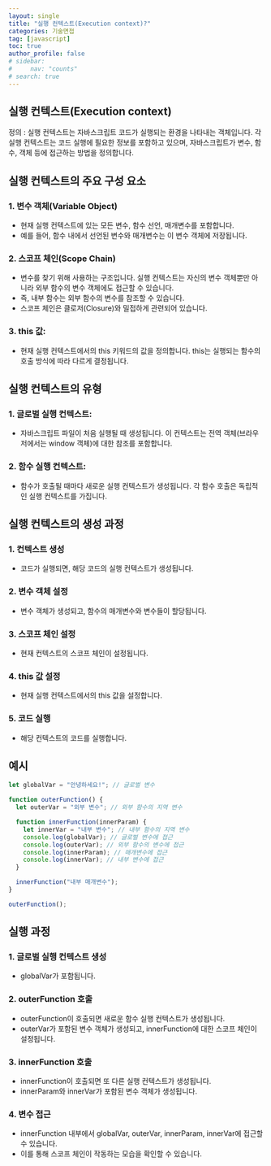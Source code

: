 ```yaml
---
layout: single
title: "실행 컨텍스트(Execution context)?"
categories: 기술면접
tag: [javascript]
toc: true
author_profile: false
# sidebar:
#     nav: "counts"
# search: true
---
```


## 실행 컨텍스트(Execution context)

정의 : 실행 컨텍스트는 자바스크립트 코드가 실행되는 환경을 나타내는 객체입니다. 각 실행 컨텍스트는 코드 실행에 필요한 정보를 포함하고 있으며, 자바스크립트가 변수, 함수, 객체 등에 접근하는 방법을 정의합니다.

## 실행 컨텍스트의 주요 구성 요소

### 1. 변수 객체(Variable Object)

- 현재 실행 컨텍스트에 있는 모든 변수, 함수 선언, 매개변수를 포함합니다.
- 예를 들어, 함수 내에서 선언된 변수와 매개변수는 이 변수 객체에 저장됩니다.

### 2. 스코프 체인(Scope Chain)

- 변수를 찾기 위해 사용하는 구조입니다. 실행 컨텍스트는 자신의 변수 객체뿐만 아니라 외부 함수의 변수 객체에도 접근할 수 있습니다.
- 즉, 내부 함수는 외부 함수의 변수를 참조할 수 있습니다.
- 스코프 체인은 클로저(Closure)와 밀접하게 관련되어 있습니다.

### 3. this 값:

- 현재 실행 컨텍스트에서의 this 키워드의 값을 정의합니다. this는 실행되는 함수의 호출 방식에 따라 다르게 결정됩니다.

## 실행 컨텍스트의 유형

### 1. 글로벌 실행 컨텍스트:

- 자바스크립트 파일이 처음 실행될 때 생성됩니다. 이 컨텍스트는 전역 객체(브라우저에서는 window 객체)에 대한 참조를 포함합니다.

### 2. 함수 실행 컨텍스트:

- 함수가 호출될 때마다 새로운 실행 컨텍스트가 생성됩니다. 각 함수 호출은 독립적인 실행 컨텍스트를 가집니다.

## 실행 컨텍스트의 생성 과정

### 1. 컨텍스트 생성

- 코드가 실행되면, 해당 코드의 실행 컨텍스트가 생성됩니다.

### 2. 변수 객체 설정

- 변수 객체가 생성되고, 함수의 매개변수와 변수들이 할당됩니다.

### 3. 스코프 체인 설정

- 현재 컨텍스트의 스코프 체인이 설정됩니다.

### 4. this 값 설정

- 현재 실행 컨텍스트에서의 this 값을 설정합니다.

### 5. 코드 실행

- 해당 컨텍스트의 코드를 실행합니다.

## 예시

```javascript
let globalVar = "안녕하세요!"; // 글로벌 변수

function outerFunction() {
  let outerVar = "외부 변수"; // 외부 함수의 지역 변수

  function innerFunction(innerParam) {
    let innerVar = "내부 변수"; // 내부 함수의 지역 변수
    console.log(globalVar); // 글로벌 변수에 접근
    console.log(outerVar); // 외부 함수의 변수에 접근
    console.log(innerParam); // 매개변수에 접근
    console.log(innerVar); // 내부 변수에 접근
  }

  innerFunction("내부 매개변수");
}

outerFunction();
```

## 실행 과정

### 1. 글로벌 실행 컨텍스트 생성

- globalVar가 포함됩니다.

### 2. outerFunction 호출

- outerFunction이 호출되면 새로운 함수 실행 컨텍스트가 생성됩니다.
- outerVar가 포함된 변수 객체가 생성되고, innerFunction에 대한 스코프 체인이 설정됩니다.

### 3. innerFunction 호출

- innerFunction이 호출되면 또 다른 실행 컨텍스트가 생성됩니다.
- innerParam와 innerVar가 포함된 변수 객체가 생성됩니다.

### 4. 변수 접근

- innerFunction 내부에서 globalVar, outerVar, innerParam, innerVar에 접근할 수 있습니다.
- 이를 통해 스코프 체인이 작동하는 모습을 확인할 수 있습니다.
